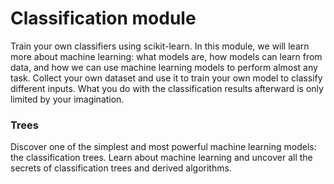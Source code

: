 # Classification module

Train your own classifiers using scikit-learn. 
In this module, we will learn more about machine learning: what models are, how models can learn from data, and how we can use machine learning models to perform almost any task. 
Collect your own dataset and use it to train your own model to classify different inputs. 
What you do with the classification results afterward is only limited by your imagination.

### Trees

Discover one of the simplest and most powerful machine learning models: the classification trees.
Learn about machine learning and uncover all the secrets of classification trees and derived algorithms. 
